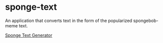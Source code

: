 # sponge-text
An application that converts text in the form of the popularized spongebob-meme text.

[Sponge Text Generator](https://sponge-text.herokuapp.com)
